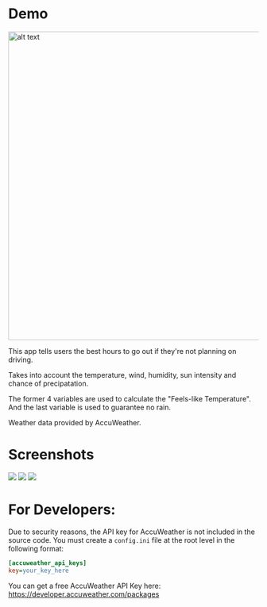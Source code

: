 # Demo
<img src="https://i.imgur.com/vXJWYF8.jpg" alt="alt text" width="850" height="622">

This app tells users the best hours to go out if they're not planning on driving.

Takes into account the temperature, wind, humidity, sun intensity and chance of precipatation.

The former 4 variables are used to calculate the "Feels-like Temperature". And the last variable is used to guarantee no rain.

Weather data provided by AccuWeather.

# Screenshots
<img src="https://i.imgur.com/jQDNWcm.png">
<img src="https://i.imgur.com/aY9VqID.png">
<img src="https://i.imgur.com/XlNILFV.png">

# For Developers:
Due to security reasons, the API key for AccuWeather is not included in the source code. You must create a `config.ini` file at the root level in the following format:

```ini
[accuweather_api_keys]
key=your_key_here
```

You can get a free AccuWeather API Key here: https://developer.accuweather.com/packages
